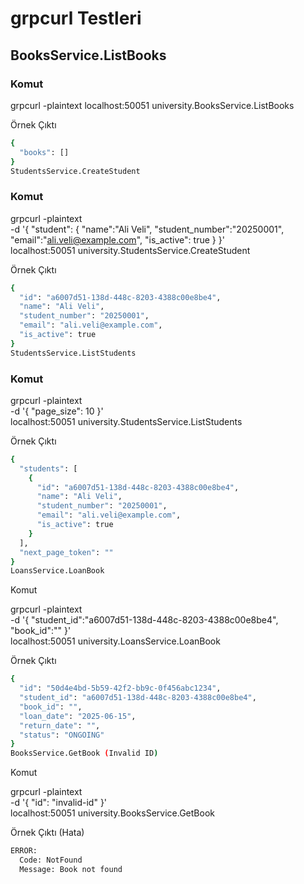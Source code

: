 # grpcurl Testleri

## BooksService.ListBooks  
### Komut  

grpcurl -plaintext localhost:50051 university.BooksService.ListBooks

Örnek Çıktı
```bash
{
  "books": []
}
StudentsService.CreateStudent 
```
### Komut

grpcurl -plaintext \
  -d '{ "student": { "name":"Ali Veli", "student_number":"20250001", "email":"ali.veli@example.com", "is_active": true } }' \
  localhost:50051 university.StudentsService.CreateStudent

Örnek Çıktı
```bash
{
  "id": "a6007d51-138d-448c-8203-4388c00e8be4",
  "name": "Ali Veli",
  "student_number": "20250001",
  "email": "ali.veli@example.com",
  "is_active": true
}
StudentsService.ListStudents
```
### Komut

grpcurl -plaintext \
  -d '{ "page_size": 10 }' \
  localhost:50051 university.StudentsService.ListStudents

Örnek Çıktı
```bash
{
  "students": [
    {
      "id": "a6007d51-138d-448c-8203-4388c00e8be4",
      "name": "Ali Veli",
      "student_number": "20250001",
      "email": "ali.veli@example.com",
      "is_active": true
    }
  ],
  "next_page_token": ""
}
LoansService.LoanBook
```
Komut

grpcurl -plaintext \
  -d '{ "student_id":"a6007d51-138d-448c-8203-4388c00e8be4", "book_id":"" }' \
  localhost:50051 university.LoansService.LoanBook

Örnek Çıktı
```bash
{
  "id": "50d4e4bd-5b59-42f2-bb9c-0f456abc1234",
  "student_id": "a6007d51-138d-448c-8203-4388c00e8be4",
  "book_id": "",
  "loan_date": "2025-06-15",
  "return_date": "",
  "status": "ONGOING"
}
BooksService.GetBook (Invalid ID)
```
Komut

grpcurl -plaintext \
  -d '{ "id": "invalid-id" }' \
  localhost:50051 university.BooksService.GetBook

Örnek Çıktı (Hata)
```bash
ERROR:
  Code: NotFound
  Message: Book not found
```


